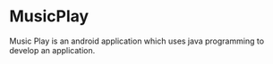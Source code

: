 # MusicPlay
 Music Play is an android application which uses java programming to develop an application.
